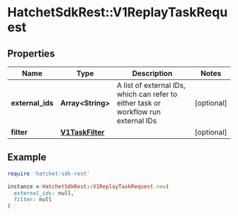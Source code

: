 # HatchetSdkRest::V1ReplayTaskRequest

## Properties

| Name | Type | Description | Notes |
| ---- | ---- | ----------- | ----- |
| **external_ids** | **Array&lt;String&gt;** | A list of external IDs, which can refer to either task or workflow run external IDs | [optional] |
| **filter** | [**V1TaskFilter**](V1TaskFilter.md) |  | [optional] |

## Example

```ruby
require 'hatchet-sdk-rest'

instance = HatchetSdkRest::V1ReplayTaskRequest.new(
  external_ids: null,
  filter: null
)
```


